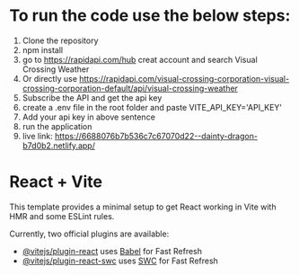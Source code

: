 # To run the code use the below steps:

1. Clone the repository
2. npm install
3. go to https://rapidapi.com/hub creat account and search Visual Crossing Weather
4. Or directly use https://rapidapi.com/visual-crossing-corporation-visual-crossing-corporation-default/api/visual-crossing-weather
5. Subscribe the API and get the api key
6. create a .env file in the root folder and paste
    VITE_API_KEY='API_KEY'
7. Add your api key in above sentence
8. run the application
9. live link: https://6688076b7b536c7c67070d22--dainty-dragon-b7d0b2.netlify.app/

# React + Vite

This template provides a minimal setup to get React working in Vite with HMR and some ESLint rules.

Currently, two official plugins are available:

- [@vitejs/plugin-react](https://github.com/vitejs/vite-plugin-react/blob/main/packages/plugin-react/README.md) uses [Babel](https://babeljs.io/) for Fast Refresh
- [@vitejs/plugin-react-swc](https://github.com/vitejs/vite-plugin-react-swc) uses [SWC](https://swc.rs/) for Fast Refresh
